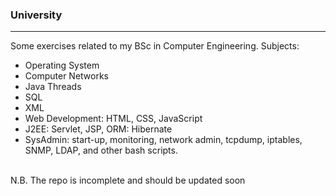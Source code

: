 <h3>University</h3>
<hr> 
Some exercises related to my BSc in Computer Engineering.  
Subjects: 
<ul> 
   <li> Operating System </li>
   <li> Computer Networks </li>
   <li> Java Threads </li> 
   <li> SQL </li> 
   <li> XML </li>
   <li> Web Development: HTML, CSS, JavaScript </li>
   <li> J2EE: Servlet, JSP, ORM: Hibernate </li> 
   <li> SysAdmin: start-up, monitoring, network admin, tcpdump, iptables, SNMP, LDAP, and other bash scripts. </li> 
</ul> 
<br> 
N.B. The repo is incomplete and should be updated soon 
